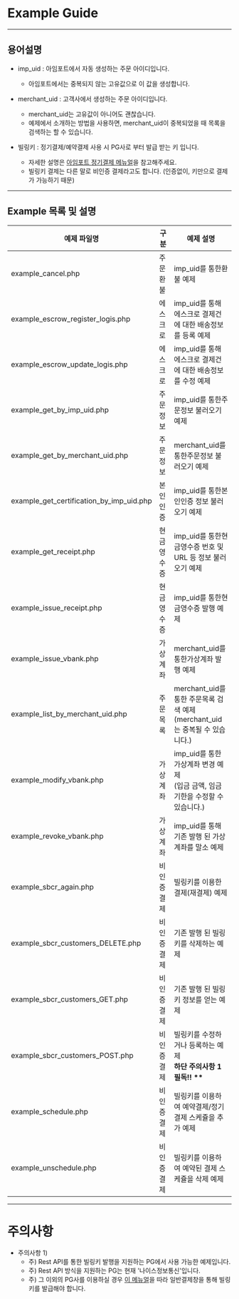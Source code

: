 # Example Guide

* * *

## 용어설명
- imp_uid : 아임포트에서 자동 생성하는 주문 아이디입니다.
  - 아임포트에서는 중복되지 않는 고유값으로 이 값을 생성합니다.
  
- merchant_uid : 고객사에서 생성하는 주문 아이디입니다.
  - merchant_uid는 고유값이 아니어도 괜찮습니다.
  - 예제에서 소개하는 방법을 사용하면, merchant_uid이 중복되었을 때 목록을 검색하는 할 수 있습니다.

- 빌링키 : 정기결제/예약결제 사용 시 PG사로 부터 발급 받는 키 입니다.
  - 자세한 설명은 [아임포트 정기결제 메뉴얼](https://docs.iamport.kr/implementation/subscription?lang=ko)을 참고해주세요.
  - 빌링키 결제는 다른 말로 비인증 결제라고도 합니다. (인증없이, 키만으로 결제가 가능하기 때문)


***

## Example 목록 및 설명

<table class="tg">
<thead>
  <tr>
    <th class="tg-0pky">예제 파일명</th>
    <th class="tg-0pky">구분</th>
    <th class="tg-0pky">예제 설명</th>
  </tr>
</thead>
<tbody>
  <tr>
    <td class="tg-0pky">example_cancel.php</td>
    <td class="tg-0pky">주문환불</td>
    <td class="tg-0pky">imp_uid를 통한환불 예제</td>
  </tr>
  <tr>
    <td class="tg-0pky">example_escrow_register_logis.php</td>
    <td class="tg-0pky">에스크로</td>
    <td class="tg-0pky">imp_uid를 통해 에스크로 결제건에 대한 배송정보를 등록 예제</td>
  </tr>
  <tr>
    <td class="tg-0pky">example_escrow_update_logis.php</td>
    <td class="tg-0pky">에스크로</td>
    <td class="tg-0pky">imp_uid를 통해 에스크로 결제건에 대한 배송정보를 수정 예제</td>
  </tr>
  <tr>
    <td class="tg-0pky">example_get_by_imp_uid.php</td>
    <td class="tg-0pky">주문정보</td>
    <td class="tg-0pky">imp_uid를 통한주문정보 불러오기 예제</td>
  </tr>
  <tr>
    <td class="tg-0pky">example_get_by_merchant_uid.php</td>
    <td class="tg-0pky">주문정보</td>
    <td class="tg-0pky">merchant_uid를 통한주문정보 불러오기 예제</td>
  </tr>
  <tr>
    <td class="tg-0pky">example_get_certification_by_imp_uid.php</td>
    <td class="tg-0pky">본인인증</td>
    <td class="tg-0pky">imp_uid를 통한본인인증 정보 불러오기 예제</td>
  </tr>
  <tr>
    <td class="tg-0pky">example_get_receipt.php</td>
    <td class="tg-0pky">현금영수증</td>
    <td class="tg-0pky">imp_uid를 통한현금영수증 번호 및 URL 등 정보 불러오기 예제</td>
  </tr>
  <tr>
    <td class="tg-0pky">example_issue_receipt.php</td>
    <td class="tg-0pky">현금영수증</td>
    <td class="tg-0pky">imp_uid를 통한현금영수증 발행 예제</td>
  </tr>
  <tr>
    <td class="tg-0pky">example_issue_vbank.php</td>
    <td class="tg-0pky">가상계좌</td>
    <td class="tg-0pky">merchant_uid를 통한가상계좌 발행 예제</td>
  </tr>
  <tr>
    <td class="tg-0pky">example_list_by_merchant_uid.php</td>
    <td class="tg-0pky">주문목록</td>
    <td class="tg-0pky">merchant_uid를 통한 주문목록 검색 예제<br>(merchant_uid는 중복될 수 있습니다.)</td>
  </tr>
  <tr>
    <td class="tg-0pky">example_modify_vbank.php</td>
    <td class="tg-0pky">가상계좌</td>
    <td class="tg-0pky">imp_uid를 통한 가상계좌 변경 예제<br>(입금 금액, 임금기한을 수정할 수 있습니다.)</td>
  </tr>
  <tr>
    <td class="tg-0pky">example_revoke_vbank.php</td>
    <td class="tg-0pky">가상계좌</td>
    <td class="tg-0pky">imp_uid를 통해 기존 발행 된 가상계좌를 말소 예제</td>
  </tr>
  <tr>
    <td class="tg-0pky">example_sbcr_again.php</td>
    <td class="tg-0pky">비인증결제</td>
    <td class="tg-0pky">빌링키를 이용한 결제(재결제) 예제</td>
  </tr>
  <tr>
    <td class="tg-0pky">example_sbcr_customers_DELETE.php</td>
    <td class="tg-0pky">비인증결제</td>
    <td class="tg-0pky">기존 발행 된 빌링키를 삭제하는 예제</td>
  </tr>
  <tr>
    <td class="tg-0pky">example_sbcr_customers_GET.php</td>
    <td class="tg-0pky">비인증결제</td>
    <td class="tg-0pky">기존 발행 된 빌링키 정보를 얻는 예제</td>
  </tr>
  <tr>
    <td class="tg-0pky">example_sbcr_customers_POST.php</td>
    <td class="tg-0pky">비인증결제</td>
    <td class="tg-0pky">빌링키를 수정하거나 등록하는 예제<br><strong>하단 주의사항 1 필독!! **</strong></td>
  </tr>
  <tr>
    <td class="tg-0pky">example_schedule.php</td>
    <td class="tg-0pky">비인증결제</td>
    <td class="tg-0pky">빌링키를 이용하여 예약결제/정기결제 스케쥴을 추가 예제</td>
  </tr>
  <tr>
    <td class="tg-0pky">example_unschedule.php</td>
    <td class="tg-0pky">비인증결제</td>
    <td class="tg-0pky">빌링키를 이용하여 예약된 결제 스케쥴을 삭제 예제</td>
  </tr>
</tbody>
</table>

* * *

# 주의사항
- 주의사항 1)
  - 주) Rest API를 통한 빌링키 발행을 지원하는 PG에서 사용 가능한 예제입니다.
  - 주) Rest API 방식을 지원하는 PG는 현재 '나이스정보통신'입니다.
  - 주) 그 이외의 PG사를 이용하실 경우 [이 메뉴얼](https://docs.iamport.kr/implementation/subscription?lang=ko)을 따라 일반결제창을 통해 빌링키를 발급해야 합니다.
  
 